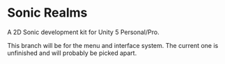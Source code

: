 # Sonic Realms
A 2D Sonic development kit for Unity 5 Personal/Pro.

This branch will be for the menu and interface system. The current one is unfinished and will probably be picked apart.
